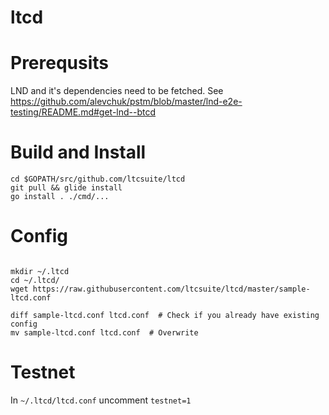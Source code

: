 # ltcd

# Prerequsits

LND and it's dependencies need to be fetched. See https://github.com/alevchuk/pstm/blob/master/lnd-e2e-testing/README.md#get-lnd--btcd

# Build and Install

```
cd $GOPATH/src/github.com/ltcsuite/ltcd
git pull && glide install
go install . ./cmd/...
```

# Config

```

mkdir ~/.ltcd
cd ~/.ltcd/
wget https://raw.githubusercontent.com/ltcsuite/ltcd/master/sample-ltcd.conf

diff sample-ltcd.conf ltcd.conf  # Check if you already have existing config
mv sample-ltcd.conf ltcd.conf  # Overwrite
```

# Testnet

In  `~/.ltcd/ltcd.conf` uncomment `testnet=1`
